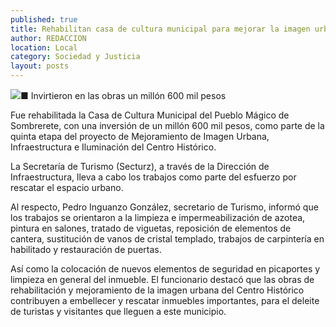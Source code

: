 ```yaml
---
published: true
title: Rehabilitan casa de cultura municipal para mejorar la imagen urbana en Sombrerete
author: REDACCION
location: Local
category: Sociedad y Justicia
layout: posts
---
```


![](http://i.imgur.com/X7diq0hm.jpg)■ Invirtieron en las obras un millón 600 mil pesos

Fue rehabilitada la Casa de Cultura Municipal del Pueblo Mágico de Sombrerete, con una inversión de un millón 600 mil pesos, como parte de la quinta etapa del proyecto de Mejoramiento de Imagen Urbana, Infraestructura e Iluminación del Centro Histórico.

La Secretaría de Turismo (Secturz), a través de la Dirección de Infraestructura, lleva a cabo los trabajos como parte del esfuerzo por rescatar el espacio urbano.

Al respecto, Pedro Inguanzo González, secretario de Turismo, informó que los trabajos se orientaron a la limpieza e impermeabilización de azotea, pintura en salones, tratado de viguetas, reposición de elementos de cantera, sustitución de vanos de cristal templado, trabajos de carpintería en habilitado y restauración de puertas.

Así como la colocación de nuevos elementos de seguridad en picaportes y limpieza en general del inmueble.
El funcionario destacó que las obras de rehabilitación y mejoramiento de la imagen urbana del Centro Histórico contribuyen a embellecer y rescatar inmuebles importantes, para el deleite de turistas y visitantes que lleguen a este municipio.
